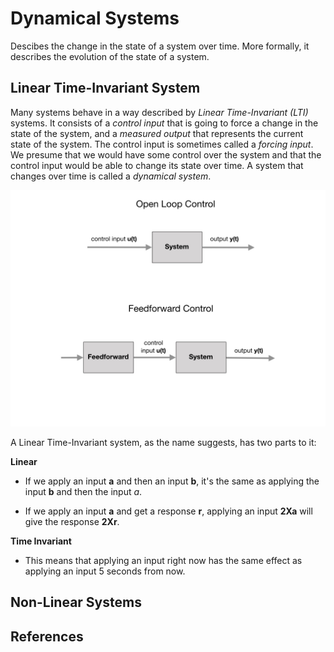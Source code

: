 # Dynamical Systems
Descibes the change in the state of a system over time. More formally, it describes the evolution of the state of a system.

## Linear Time-Invariant System
Many systems behave in a way described by *Linear Time-Invariant (LTI)* systems.  It consists of a *control input* that is going to force a change in the state of the system, and a *measured output* that represents the current state of the system.  The control input is sometimes called a *forcing input*. We presume that we would have some control over the system and that the control input would be able to change its state over time. A system that changes over time is called a *dynamical system*.

![Linear Time-Invariant System](../../images/FRCControlSystems/FRCControlSystems.005.jpeg)

A Linear Time-Invariant system, as the name suggests, has two parts to it:

**Linear**
- If we apply an input **a** and then an input **b**, it's the same as applying the input **b** and then the input *a*.

- If we apply an input **a** and get a response **r**, applying an input **2Xa** will give the response **2Xr**.

**Time Invariant**
- This means that applying an input right now has the same effect as applying an input 5 seconds from now.


## Non-Linear Systems



<!-- Data-driven dynamical systems makes non-linear systems amenable to linear analysis. -->

## References


<!-- <h3><span style="float:left">
<a href="geometry">Previous</a></span>
<span style="float:right">
<a href="systemId">Next</a></span></h3> -->
